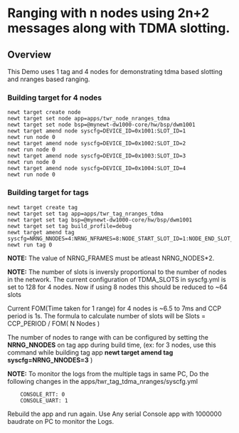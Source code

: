 # Ranging with n nodes using 2n+2 messages along with TDMA slotting.

## Overview
This Demo uses 1 tag and 4 nodes for demonstrating tdma based slotting and nranges based ranging.

### Building target for 4 nodes
```no-highlight
newt target create node
newt target set node app=apps/twr_node_nranges_tdma
newt target set node bsp=@mynewt-dw1000-core/hw/bsp/dwm1001
newt target amend node syscfg=DEVICE_ID=0x1001:SLOT_ID=1
newt run node 0
newt target amend node syscfg=DEVICE_ID=0x1002:SLOT_ID=2
newt run node 0
newt target amend node syscfg=DEVICE_ID=0x1003:SLOT_ID=3
newt run node 0
newt target amend node syscfg=DEVICE_ID=0x1004:SLOT_ID=4
newt run node 0
```
### Building target for tags
```
newt target create tag
newt target set tag app=apps/twr_tag_nranges_tdma
newt target set tag bsp=@mynewt-dw1000-core/hw/bsp/dwm1001
newt target set tag build_profile=debug
newt target amend tag syscfg=NRNG_NNODES=4:NRNG_NFRAMES=8:NODE_START_SLOT_ID=1:NODE_END_SLOT_ID=4
newt run tag 0
```
**NOTE:** The value of NRNG_FRAMES must be atleast NRNG_NODES*2.

**NOTE:** The number of slots is inversly proportional to the number of nodes in the network. The current configuration 
          of TDMA_SLOTS in syscfg.yml is set to 128 for 4 nodes. Now if using 8 nodes this should be reduced to ~64 slots

Current FOM(Time taken for 1 range) for 4 nodes is ~6.5 to 7ms and CCP period is 1s. The formula to calculate number of slots will be Slots = CCP_PERIOD / FOM( N Nodes )

The number of nodes to range with can be configured by setting the **NRNG_NNODES** on tag app during build time,
   (ex: for 3 nodes, use this command while building tag app **newt target amend tag syscfg=NRNG_NNODES=3** )

**NOTE:** To monitor the logs from the multiple tags in same PC, Do the following changes in the apps/twr_tag_tdma_nranges/syscfg.yml
```
    CONSOLE_RTT: 0
    CONSOLE_UART: 1

```
  Rebuild the app and run again.
  Use Any serial Console app with 1000000 baudrate on PC to monitor the Logs.

